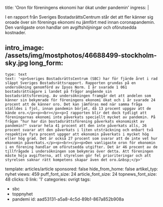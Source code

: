 title: 'Oron för föreningens ekonomi har ökat under pandemin'
ingress: |
  <p>I en rapport från Sveriges BostadsrättsCentrum står det att fler känner sig oroade över sin förenings ekonomi nu jämfört med innan coronapandemin. Den vanligaste oron handlar om avgiftshöjningar och oförutsedda kostnader.
  </p>
  
intro_image: /assets/img/mostphotos/46688499-stockholm-sky.jpg
long_form:
  -
    type: text
    text: '<p>Sveriges BostadsrättsCentrum (SBC) har för fjärde året i rad släppt Sveriges Bostadsrättsrapport. Rapporten grundas på en undersökning genomförd av Ipsos Norm. I år svarade 1 061 bostadsrättsägare i landet på frågor angående sin bostadsrättsförening. Av undersökningen framgår det att andelen som känner sin bekymrade för föreningens ekonomi ökat och i år svarade 24 procent att de känner oro. Det kan jämföras med när samma fråga ställdes i fjol, innan pandemin börjat, då 13 procent uppgav att de kände oro.</p><p><br></p><p>I rapporten blir det dock tydligt att föreningarnas ekonomi inte påverkats speciellt mycket av pandemin. På frågan "hur har din bostadsrättsförening påverkats ekonomiskt av pandemin?" svarar hela 41 procent att den inte påverkats alls, 26 procent svarar att den påverkats i liten utsträckning och enbart två respektive fyra procent uppger att ekonomin påverkats i mycket hög eller hög grad. Det är också 27 procent som svarar att de inte vet hur ekonomin påverkats.</p><p><br></p><p>Den vanligaste oron för ekonomin i en förening handlar om oförutsedda utgifter. Det är 46 procent av de tillfrågade i undersökningen som bekymras över detta. Att föreningen måste höja avgifterna, att styrelsen gör fel prioriteringar och att styrelsen saknar rätt kompetens skapar även det oro.&nbsp;</p>'
template: articles/article
sponsored: false
hide_from_home: false
artikel_typ: nyhet
views: 459
puff_font_size: 24
article_font_size: 24
topnews_font_size: 48
clicks: 0
link: '1'
categories: ovrigt
tags:
  - sbc
  - toppnyhet
  - pandemi
id: aad53131-a5a8-4c5d-89b1-867a852b908a

